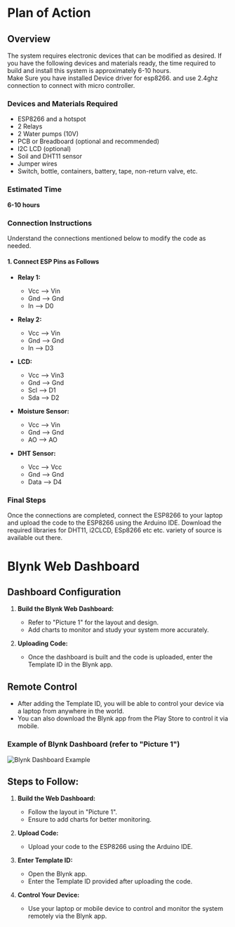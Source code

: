 # Plan of Action


## Overview
The system requires electronic devices that can be modified as desired. If you have the following devices and materials ready, the time required to build and install this system is approximately 6-10 hours.
<br>
Make Sure you have installed Device driver for esp8266. and use 2.4ghz connection to connect with micro controller.
### Devices and Materials Required
- ESP8266 and a hotspot
- 2 Relays
- 2 Water pumps (10V)
- PCB or Breadboard (optional and recommended)
- I2C LCD (optional)
- Soil and DHT11 sensor
- Jumper wires
- Switch, bottle, containers, battery, tape, non-return valve, etc.

### Estimated Time
**6-10 hours**

### Connection Instructions
Understand the connections mentioned below to modify the code as needed.

#### 1. Connect ESP Pins as Follows
- **Relay 1:**
  - Vcc --> Vin
  - Gnd --> Gnd
  - In --> D0

- **Relay 2:**
  - Vcc --> Vin
  - Gnd --> Gnd
  - In --> D3

- **LCD:**
  - Vcc --> Vin3
  - Gnd --> Gnd
  - Scl --> D1
  - Sda --> D2

- **Moisture Sensor:**
  - Vcc --> Vin
  - Gnd --> Gnd
  - AO --> AO

- **DHT Sensor:**
  - Vcc --> Vcc
  - Gnd --> Gnd
  - Data --> D4

### Final Steps
Once the connections are completed, connect the ESP8266 to your laptop and upload the code to the ESP8266 using the Arduino IDE.
Download the required libraries for DHT11, i2CLCD, ESp8266 etc etc. variety of source is available out there.

# Blynk Web Dashboard

## Dashboard Configuration

1. **Build the Blynk Web Dashboard:**
   - Refer to "Picture 1" for the layout and design.
   - Add charts to monitor and study your system more accurately.

2. **Uploading Code:**
   - Once the dashboard is built and the code is uploaded, enter the Template ID in the Blynk app.

## Remote Control

- After adding the Template ID, you will be able to control your device via a laptop from anywhere in the world.
- You can also download the Blynk app from the Play Store to control it via mobile.

### Example of Blynk Dashboard (refer to "Picture 1")

![Blynk Dashboard Example](https://example.com/image.jpg)

## Steps to Follow:

1. **Build the Web Dashboard:**
   - Follow the layout in "Picture 1".
   - Ensure to add charts for better monitoring.

2. **Upload Code:**
   - Upload your code to the ESP8266 using the Arduino IDE.

3. **Enter Template ID:**
   - Open the Blynk app.
   - Enter the Template ID provided after uploading the code.

4. **Control Your Device:**
   - Use your laptop or mobile device to control and monitor the system remotely via the Blynk app.
